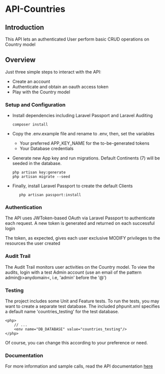 # API-Countries

## Introduction
This API lets an authenticated User perform basic CRUD operations on Country model


## Overview
Just three simple steps to interact with the API:
- Create an account
- Authenticate and obtain an oauth access token
- Play with the Country model


### Setup and Configuration
-  Install dependencies including Laravel Passport and Laravel Auditing 
    ~~~
    composer install
    ~~~

-  Copy the .env.example file and rename to .env, then, set the variables
    - Your preferred APP_KEY_NAME for the to-be-generated tokens
    - Your Database credentials

-  Generate new App key and run migrations. Default Continents (7) will be seeded in the database.
    ~~~
    php artisan key:generate
    php artisan migrate --seed
    ~~~

-  Finally, install Laravel Passport to create the default Clients
    ~~~
       php artisan passport:install
    ~~~


### Authentication
The API uses JWToken-based OAuth via Laravel Passport to authenticate each request.
A new token is generated and returned on each successful login

The token, as expected, gives each user exclusive MODIFY privileges to the resources the user created


### Audit Trail
The Audit Trail monitors user activities on the Country model.
To view the audits, login with a test Admin account (use an email of the pattern admin@>anydomain<, i.e, 'admin' before the '@')


### Testing
The project includes some Unit and Feature tests.
To run the tests, you may want to create a separate test database.
The included phpunit.xml specifies a default name 'countries_testing' for the test database.
  ~~~
  <php>
      // ...
      <env name="DB_DATABASE" value="countries_testing"/>
  </php>
  ~~~
Of course, you can change this according to your preference or need.


### Documentation
For more information and sample calls, read the API documentation [here](https://documenter.getpostman.com/view/4155534/S11NMcFp)
